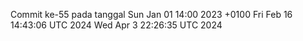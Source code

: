 Commit ke-55 pada tanggal Sun Jan 01 14:00 2023 +0100
Fri Feb 16 14:43:06 UTC 2024
Wed Apr  3 22:26:35 UTC 2024
